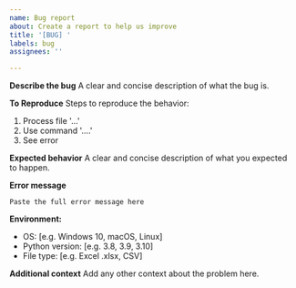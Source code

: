 ```yaml
---
name: Bug report
about: Create a report to help us improve
title: '[BUG] '
labels: bug
assignees: ''

---
```


**Describe the bug**
A clear and concise description of what the bug is.

**To Reproduce**
Steps to reproduce the behavior:
1. Process file '...'
2. Use command '....'
3. See error

**Expected behavior**
A clear and concise description of what you expected to happen.

**Error message**
```
Paste the full error message here
```

**Environment:**
 - OS: [e.g. Windows 10, macOS, Linux]
 - Python version: [e.g. 3.8, 3.9, 3.10]
 - File type: [e.g. Excel .xlsx, CSV]

**Additional context**
Add any other context about the problem here.
